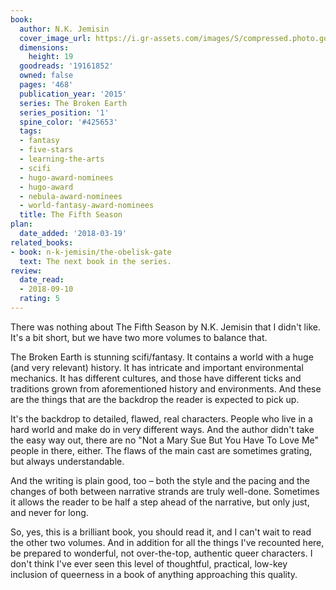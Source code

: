 ```yaml
---
book:
  author: N.K. Jemisin
  cover_image_url: https://i.gr-assets.com/images/S/compressed.photo.goodreads.com/books/1386803701l/19161852.jpg
  dimensions:
    height: 19
  goodreads: '19161852'
  owned: false
  pages: '468'
  publication_year: '2015'
  series: The Broken Earth
  series_position: '1'
  spine_color: '#425653'
  tags:
  - fantasy
  - five-stars
  - learning-the-arts
  - scifi
  - hugo-award-nominees
  - hugo-award
  - nebula-award-nominees
  - world-fantasy-award-nominees
  title: The Fifth Season
plan:
  date_added: '2018-03-19'
related_books:
- book: n-k-jemisin/the-obelisk-gate
  text: The next book in the series.
review:
  date_read:
  - 2018-09-10
  rating: 5
---
```


There was nothing about The Fifth Season by N.K. Jemisin that I didn't like. It's a bit short, but we have two more volumes to balance that.

The Broken Earth is stunning scifi/fantasy. It contains a world with a huge (and very relevant) history. It has intricate and important environmental mechanics. It has different cultures, and those have different ticks and traditions grown from aforementioned history and environments. And these are the things that are the backdrop the reader is expected to pick up.

It's the backdrop to detailed, flawed, real characters. People who live in a hard world and make do in very different ways. And the author didn't take the easy way out, there are no "Not a Mary Sue But You Have To Love Me" people in there, either. The flaws of the main cast are sometimes grating, but always understandable.

And the writing is plain good, too – both the style and the pacing and the changes of both between narrative strands are truly well-done. Sometimes it allows the reader to be half a step ahead of the narrative, but only just, and never for long.

So, yes, this is a brilliant book, you should read it, and I can't wait to read the other two volumes. And in addition for all the things I've recounted here, be prepared to wonderful, not over-the-top, authentic queer characters. I don't think I've ever seen this level of thoughtful, practical, low-key inclusion of queerness in a book of anything approaching this quality.
